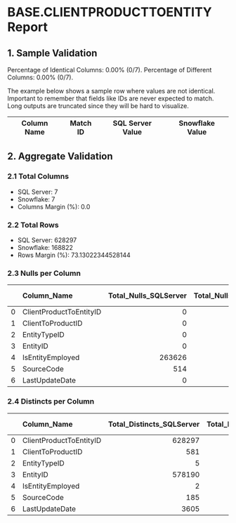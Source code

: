 # BASE.CLIENTPRODUCTTOENTITY Report

## 1. Sample Validation

Percentage of Identical Columns: 0.00% (0/7).
Percentage of Different Columns: 0.00% (0/7).

The example below shows a sample row where values are not identical. Important to remember that fields like IDs are never expected to match. Long outputs are truncated since they will be hard to visualize.

| Column Name   | Match ID   | SQL Server Value   | Snowflake Value   |
|---------------|------------|--------------------|-------------------|

## 2. Aggregate Validation

### 2.1 Total Columns
- SQL Server: 7
- Snowflake: 7
- Columns Margin (%): 0.0

### 2.2 Total Rows
- SQL Server: 628297
- Snowflake: 168822
- Rows Margin (%): 73.13022344528144

### 2.3 Nulls per Column
|    | Column_Name             |   Total_Nulls_SQLServer |   Total_Nulls_Snowflake |   Margin (%) |
|---:|:------------------------|------------------------:|------------------------:|-------------:|
|  0 | ClientProductToEntityID |                       0 |                       0 |            0 |
|  1 | ClientToProductID       |                       0 |                       0 |            0 |
|  2 | EntityTypeID            |                       0 |                       0 |            0 |
|  3 | EntityID                |                       0 |                       0 |            0 |
|  4 | IsEntityEmployed        |                  263626 |                       0 |          100 |
|  5 | SourceCode              |                     514 |                       0 |          100 |
|  6 | LastUpdateDate          |                       0 |                       0 |            0 |

### 2.4 Distincts per Column
|    | Column_Name             |   Total_Distincts_SQLServer |   Total_Distincts_Snowflake |   Margin (%) |
|---:|:------------------------|----------------------------:|----------------------------:|-------------:|
|  0 | ClientProductToEntityID |                      628297 |                      168822 |         73.1 |
|  1 | ClientToProductID       |                         581 |                         476 |         18.1 |
|  2 | EntityTypeID            |                           5 |                           5 |          0   |
|  3 | EntityID                |                      578190 |                      168335 |         70.9 |
|  4 | IsEntityEmployed        |                           2 |                           1 |         50   |
|  5 | SourceCode              |                         185 |                         407 |        120   |
|  6 | LastUpdateDate          |                        3605 |                        5043 |         39.9 |